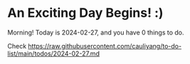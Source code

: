 # An Exciting Day Begins! :)

Morning! Today is 2024-02-27, and you have 0 things to do.

Check https://raw.githubusercontent.com/cauliyang/to-do-list/main/todos/2024-02-27.md